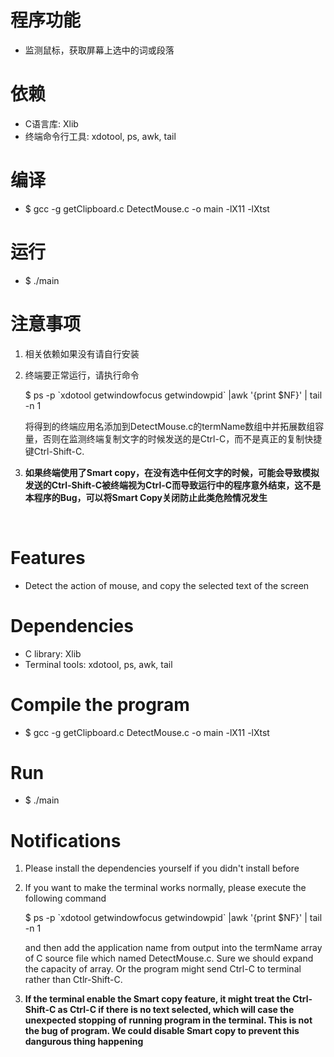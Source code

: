 # 程序功能
* 监测鼠标，获取屏幕上选中的词或段落

# 依赖
* C语言库: Xlib
* 终端命令行工具: xdotool, ps, awk, tail
 
# 编译
* $ gcc -g getClipboard.c  DetectMouse.c -o main -lX11 -lXtst

# 运行
* $ ./main

# 注意事项
1. 相关依赖如果没有请自行安装
2. 终端要正常运行，请执行命令 

    $ ps -p \`xdotool getwindowfocus getwindowpid\` |awk '{print $NF}' | tail -n 1 

    将得到的终端应用名添加到DetectMouse.c的termName数组中并拓展数组容量，否则在监测终端复制文字的时候发送的是Ctrl-C，而不是真正的复制快捷键Ctrl-Shift-C.

3. **如果终端使用了Smart copy，在没有选中任何文字的时候，可能会导致模拟发送的Ctrl-Shift-C被终端视为Ctrl-C而导致运行中的程序意外结束，这不是本程序的Bug，可以将Smart Copy关闭防止此类危险情况发生** 

<br>

# Features
* Detect the action of mouse, and copy the selected text of the screen

# Dependencies
* C library: Xlib
* Terminal tools: xdotool, ps, awk, tail

# Compile the program
* $ gcc -g getClipboard.c  DetectMouse.c -o main -lX11 -lXtst

# Run
* $ ./main

# Notifications
1. Please install the dependencies yourself if you didn't install before
2. If you want to make the terminal works normally, please execute the following command 

    $ ps -p \`xdotool getwindowfocus getwindowpid\` |awk '{print $NF}' | tail -n 1 

    and then add the application name from output into the termName array of C source file  which named DetectMouse.c. Sure we should expand the capacity of array. Or the program might send Ctrl-C to terminal rather than Ctlr-Shift-C.

3. **If the terminal enable the Smart copy feature, it might treat the Ctrl-Shift-C as Ctrl-C if there is no text selected, which will case the unexpected stopping of running program in the terminal. This is not the bug of program. We could disable Smart copy to prevent this dangurous thing happening**

